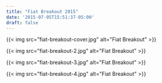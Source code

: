 ```yaml
---
title: "Fiat Breakout 2015"
date: '2015-07-05T15:51:37-05:00'
draft: false
---
```


{{< img src="fiat-breakout-cover.jpg" alt="Fiat Breakout" >}}

{{< img src="fiat-breakout-2.jpg" alt="Fiat Breakout" >}}

{{< img src="fiat-breakout-3.jpg" alt="Fiat Breakout" >}}

{{< img src="fiat-breakout-4.jpg" alt="Fiat Breakout" >}}